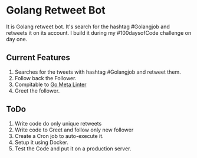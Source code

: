 # Golang Retweet Bot

It is Golang retweet bot. It's search for the hashtag #Golangjob and retweets it on its account. I build it during my #100daysofCode challenge on day one.

## Current Features
1. Searches for the tweets with hashtag #Golangjob and retweet them.
2. Follow back the Follower.
3. Compitable to [Go Meta Linter](https://github.com/alecthomas/gometalinter)
4. Greet the follower.

## ToDo
1. Write code do only unique retweets
2. Write code to Greet and follow only new follower
3. Create a Cron job to auto-execute it.
4. Setup it using Docker.
5. Test the Code and put it on a production server.
